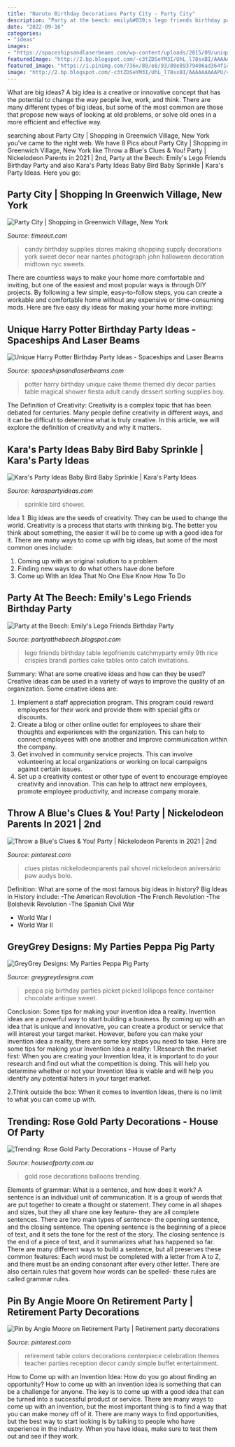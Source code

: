 ```yaml
---
title: "Naruto Birthday Decorations Party City - Party City"
description: "Party at the beech: emily&#039;s lego friends birthday party"
date: "2022-09-16"
categories:
- "ideas"
images:
- "https://spaceshipsandlaserbeams.com/wp-content/uploads/2015/09/unique-harry-potter-birthday-party-ideas.jpg"
featuredImage: "http://2.bp.blogspot.com/-c3tZDSeYM3I/UhL_l78sxBI/AAAAAAAAAPU/4ACnynHocWI/s1600/309.JPG"
featured_image: "https://i.pinimg.com/736x/80/e8/93/80e89379406ad364f1c5ceeeeb8da19e.jpg"
image: "http://2.bp.blogspot.com/-c3tZDSeYM3I/UhL_l78sxBI/AAAAAAAAAPU/4ACnynHocWI/s1600/309.JPG"
---
```



What are big ideas?
A big idea is a creative or innovative concept that has the potential to change the way people live, work, and think. There are many different types of big ideas, but some of the most common are those that propose new ways of looking at old problems, or solve old ones in a more efficient and effective way.

	

		
searching about Party City | Shopping in Greenwich Village, New York you've came to the right web. We have 8 Pics about Party City | Shopping in Greenwich Village, New York like Throw a Blue&#039;s Clues &amp; You! Party | Nickelodeon Parents in 2021 | 2nd, Party at the Beech: Emily&#039;s Lego Friends Birthday Party and also Kara&#039;s Party Ideas Baby Bird Baby Sprinkle | Kara&#039;s Party Ideas. Here you go:
		
    
## Party City | Shopping In Greenwich Village, New York

<img loading=lazy src="https://media.timeout.com/images/102718681/image.jpg" onerror="this.onerror=null;this.src='https://tse1.mm.bing.net/th?id=OIP.mkWnlEcJBm1ysYpAW48vYQHaE6&amp;pid=15.1';" alt="Party City | Shopping in Greenwich Village, New York">

_Source: timeout.com_

>candy birthday supplies stores making shopping supply decorations york sweet decor near nantes photograph john halloween decoration midtown nyc sweets. 

	

There are countless ways to make your home more comfortable and inviting, but one of the easiest and most popular ways is through DIY projects. By following a few simple, easy-to-follow steps, you can create a workable and comfortable home without any expensive or time-consuming mods. Here are five easy diy ideas for making your home more inviting: 

    
## Unique Harry Potter Birthday Party Ideas - Spaceships And Laser Beams

<img loading=lazy src="https://spaceshipsandlaserbeams.com/wp-content/uploads/2015/09/unique-harry-potter-birthday-party-ideas.jpg" onerror="this.onerror=null;this.src='https://tse3.mm.bing.net/th?id=OIP.UPIsSiYbKBxmbQihUKJMWAHaLH&amp;pid=15.1';" alt="Unique Harry Potter Birthday Party Ideas - Spaceships and Laser Beams">

_Source: spaceshipsandlaserbeams.com_

>potter harry birthday unique cake theme themed diy decor parties table magical shower fiesta adult candy dessert sorting supplies boy. 

	

The Definition of Creativity:
Creativity is a complex topic that has been debated for centuries. Many people define creativity in different ways, and it can be difficult to determine what is truly creative. In this article, we will explore the definition of creativity and why it matters.

    
## Kara&#039;s Party Ideas Baby Bird Baby Sprinkle | Kara&#039;s Party Ideas

<img loading=lazy src="https://karaspartyideas.com/wp-content/uploads/2013/06/feather-her-nest-baby-bird-sprinkle-shower-party-decorations-+ideas-cake-blue-pink.jpg" onerror="this.onerror=null;this.src='https://tse2.mm.bing.net/th?id=OIP.pt3Lw-B5EUH014BvstwQbAHaLG&amp;pid=15.1';" alt="Kara&#039;s Party Ideas Baby Bird Baby Sprinkle | Kara&#039;s Party Ideas">

_Source: karaspartyideas.com_

>sprinkle bird shower. 

	

Idea 1: Big ideas are the seeds of creativity. They can be used to change the world.
Creativity is a process that starts with thinking big. The better you think about something, the easier it will be to come up with a good idea for it. There are many ways to come up with big ideas, but some of the most common ones include:
1. Coming up with an original solution to a problem
2. Finding new ways to do what others have done before
3. Come up With an Idea That No One Else Know How To Do

    
## Party At The Beech: Emily&#039;s Lego Friends Birthday Party

<img loading=lazy src="http://2.bp.blogspot.com/-c3tZDSeYM3I/UhL_l78sxBI/AAAAAAAAAPU/4ACnynHocWI/s1600/309.JPG" onerror="this.onerror=null;this.src='https://tse3.mm.bing.net/th?id=OIP.rJP0ebCukcbXqRhOm-wh1AHaNL&amp;pid=15.1';" alt="Party at the Beech: Emily&#039;s Lego Friends Birthday Party">

_Source: partyatthebeech.blogspot.com_

>lego friends birthday table legofriends catchmyparty emily 9th rice crispies brandi parties cake tables onto catch invitations. 

	

Summary: What are some creative ideas and how can they be used?
Creative ideas can be used in a variety of ways to improve the quality of an organization. Some creative ideas are:
1. Implement a staff appreciation program. This program could reward employees for their work and provide them with special gifts or discounts.
2. Create a blog or other online outlet for employees to share their thoughts and experiences with the organization. This can help to connect employees with one another and improve communication within the company.
3. Get involved in community service projects. This can involve volunteering at local organizations or working on local campaigns against certain issues.
4. Set up a creativity contest or other type of event to encourage employee creativity and innovation. This can help to attract new employees, promote employee productivity, and increase company morale.

    
## Throw A Blue&#039;s Clues &amp; You! Party | Nickelodeon Parents In 2021 | 2nd

<img loading=lazy src="https://i.pinimg.com/736x/80/e8/93/80e89379406ad364f1c5ceeeeb8da19e.jpg" onerror="this.onerror=null;this.src='https://tse2.mm.bing.net/th?id=OIP.TaRtb_kHV2YbwLh3r5Sz5wHaHa&amp;pid=15.1';" alt="Throw a Blue&#039;s Clues &amp; You! Party | Nickelodeon Parents in 2021 | 2nd">

_Source: pinterest.com_

>clues pistas nickelodeonparents pail shovel nickelodeon aniversário paw audys bolo. 

	

Definition: What are some of the most famous big ideas in history?
Big Ideas in History include: 
-The American Revolution 
-The French Revolution 
-The Bolshevik Revolution 
-The Spanish Civil War 
- World War I 
- World War II

    
## GreyGrey Designs: My Parties Peppa Pig Party

<img loading=lazy src="http://1.bp.blogspot.com/-TwdGpiMkGQk/VglVDb3-7WI/AAAAAAAA-vE/_hXqhcs9WPs/s1600/DSC_7014.JPG" onerror="this.onerror=null;this.src='https://tse2.mm.bing.net/th?id=OIP.2LfBhxqRcHRUZ_gzRfR0yAHaLH&amp;pid=15.1';" alt="GreyGrey Designs: My Parties Peppa Pig Party">

_Source: greygreydesigns.com_

>peppa pig birthday parties picket picked lollipops fence container chocolate antique sweet. 

	

Conclusion: Some tips for making your invention idea a reality.
Invention ideas are a powerful way to start building a business. By coming up with an idea that is unique and innovative, you can create a product or service that will interest your target market. However, before you can make your invention idea a reality, there are some key steps you need to take. Here are some tips for making your Invention Idea a reality:
1.Research the market first: When you are creating your Invention Idea, it is important to do your research and find out what the competition is doing. This will help you determine whether or not your Invention Idea is viable and will help you identify any potential haters in your target market.

2.Think outside the box: When it comes to Invention Ideas, there is no limit to what you can come up with.

    
## Trending: Rose Gold Party Decorations - House Of Party

<img loading=lazy src="https://www.houseofparty.com.au/wp-content/uploads/2018/07/Rose-Gold-Balloons-5.png" onerror="this.onerror=null;this.src='https://tse3.mm.bing.net/th?id=OIP.Cguy76h7u9ZHoHrmDbFS3gHaHa&amp;pid=15.1';" alt="Trending: Rose Gold Party Decorations - House of Party">

_Source: houseofparty.com.au_

>gold rose decorations balloons trending. 

	

Elements of grammar: What is a sentence, and how does it work?
A sentence is an individual unit of communication. It is a group of words that are put together to create a thought or statement. They come in all shapes and sizes, but they all share one key feature- they are all complete sentences. There are two main types of sentence- the opening sentence, and the closing sentence. The opening sentence is the beginning of a piece of text, and it sets the tone for the rest of the story. The closing sentence is the end of a piece of text, and it summarizes what has happened so far. There are many different ways to build a sentence, but all preserves these common features: Each word must be completed with a letter from A to Z, and there must be an ending consonant after every other letter. There are also certain rules that govern how words can be spelled- these rules are called grammar rules.

    
## Pin By Angie Moore On Retirement Party | Retirement Party Decorations

<img loading=lazy src="https://i.pinimg.com/736x/45/24/3c/45243ce4667fff555d6ab073ef73020e--retirement-party-themes-retirement-celebration.jpg" onerror="this.onerror=null;this.src='https://tse2.mm.bing.net/th?id=OIP.nLEV5njj9z3qjWOqr8lifgHaJ3&amp;pid=15.1';" alt="Pin by Angie Moore on Retirement Party | Retirement party decorations">

_Source: pinterest.com_

>retirement table colors decorations centerpiece celebration themes teacher parties reception decor candy simple buffet entertainment. 

	

How to Come up with an Invention Idea: How do you go about finding an opportunity?
How to come up with an invention idea is something that can be a challenge for anyone. The key is to come up with a good idea that can be turned into a successful product or service. There are many ways to come up with an invention, but the most important thing is to find a way that you can make money off of it. There are many ways to find opportunities, but the best way to start looking is by talking to people who have experience in the industry. When you have ideas, make sure to test them out and see if they work.


